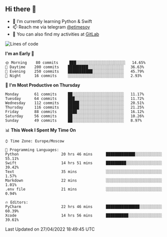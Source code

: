 ## Hi there 👋
- 🌱 I’m currently learning Python & Swift
- 📫 Reach me via telegram [@etimesoy](https://t.me/etimesoy/)
- 🦊 You can also find my activities at [GitLab](https://gitlab.com/etimesoy)

<!--START_SECTION:waka-->
![Lines of code](https://img.shields.io/badge/From%20Hello%20World%20I%27ve%20Written-189%20Thousand%20lines%20of%20code-blue)

**I'm an Early 🐤** 

```text
🌞 Morning    80 commits     ███░░░░░░░░░░░░░░░░░░░░░░   14.65% 
🌆 Daytime    200 commits    █████████░░░░░░░░░░░░░░░░   36.63% 
🌃 Evening    250 commits    ███████████░░░░░░░░░░░░░░   45.79% 
🌙 Night      16 commits     ░░░░░░░░░░░░░░░░░░░░░░░░░   2.93%

```
📅 **I'm Most Productive on Thursday** 

```text
Monday       61 commits     ██░░░░░░░░░░░░░░░░░░░░░░░   11.17% 
Tuesday      64 commits     ███░░░░░░░░░░░░░░░░░░░░░░   11.72% 
Wednesday    112 commits    █████░░░░░░░░░░░░░░░░░░░░   20.51% 
Thursday     116 commits    █████░░░░░░░░░░░░░░░░░░░░   21.25% 
Friday       88 commits     ████░░░░░░░░░░░░░░░░░░░░░   16.12% 
Saturday     56 commits     ██░░░░░░░░░░░░░░░░░░░░░░░   10.26% 
Sunday       49 commits     ██░░░░░░░░░░░░░░░░░░░░░░░   8.97%

```


📊 **This Week I Spent My Time On** 

```text
⌚︎ Time Zone: Europe/Moscow

💬 Programming Languages: 
Python                   20 hrs 46 mins      █████████████░░░░░░░░░░░░   55.11% 
Swift                    14 hrs 51 mins      █████████░░░░░░░░░░░░░░░░   39.42% 
Text                     35 mins             ░░░░░░░░░░░░░░░░░░░░░░░░░   1.57% 
Markdown                 22 mins             ░░░░░░░░░░░░░░░░░░░░░░░░░   1.01% 
.env file                21 mins             ░░░░░░░░░░░░░░░░░░░░░░░░░   0.94%

🔥 Editors: 
PyCharm                  22 hrs 46 mins      ███████████████░░░░░░░░░░   60.39% 
Xcode                    14 hrs 56 mins      ██████████░░░░░░░░░░░░░░░   39.61%

```


 Last Updated on 27/04/2022 18:49:45 UTC
<!--END_SECTION:waka-->
